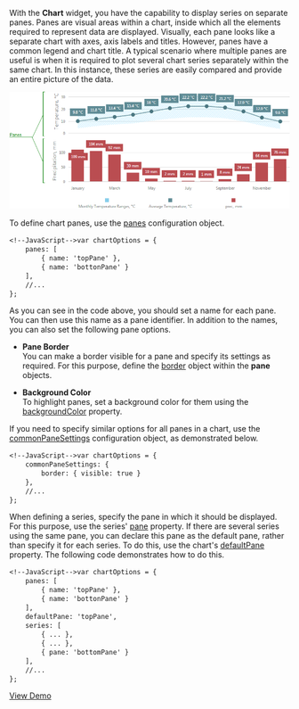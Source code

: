 With the **Chart** widget, you have the capability to display series on separate panes. Panes are visual areas within a chart, inside which all the elements required to represent data are displayed. Visually, each pane looks like a separate chart with axes, axis labels and titles. However, panes have a common legend and chart title. A typical scenario where multiple panes are useful is when it is required to plot several chart series separately within the same chart. In this instance, these series are easily compared and provide an entire picture of the data.

![Series](/images/ChartJS/Panes.png)

To define chart panes, use the [panes](/api-reference/20%20Data%20Visualization%20Widgets/dxChart/1%20Configuration/panes '/Documentation/ApiReference/Data_Visualization_Widgets/dxChart/Configuration/panes/') configuration object.

	<!--JavaScript-->var chartOptions = {
		panes: [
			{ name: 'topPane' },
			{ name: 'bottonPane' }
		],
		//...
	};

As you can see in the code above, you should set a name for each pane. You can then use this name as a pane identifier. In addition to the names, you can also set the following pane options.

* **Pane Border**		
You can make a border visible for a pane and specify its settings as required. For this purpose, define the [border](/api-reference/20%20Data%20Visualization%20Widgets/dxChart/1%20Configuration/commonPaneSettings/border '/Documentation/ApiReference/Data_Visualization_Widgets/dxChart/Configuration/panes/border/') object within the **pane** objects.

* **Background Color**		
To highlight panes, set a background color for them using the [backgroundColor](/api-reference/20%20Data%20Visualization%20Widgets/dxChart/1%20Configuration/commonPaneSettings/backgroundColor.md '/Documentation/ApiReference/Data_Visualization_Widgets/dxChart/Configuration/panes/#backgroundColor') property.

If you need to specify similar options for all panes in a chart, use the [commonPaneSettings](/api-reference/20%20Data%20Visualization%20Widgets/dxChart/1%20Configuration/commonPaneSettings '/Documentation/ApiReference/Data_Visualization_Widgets/dxChart/Configuration/commonPaneSettings/') configuration object, as demonstrated below.

	<!--JavaScript-->var chartOptions = {
		commonPaneSettings: {
			border: { visible: true }
		},
		//...
	};

When defining a series, specify the pane in which it should be displayed. For this purpose, use the series' [pane](/api-reference/20%20Data%20Visualization%20Widgets/dxChart/5%20Series%20Types/CommonSeries/pane.md '/Documentation/ApiReference/Data_Visualization_Widgets/dxChart/Configuration/series/#pane') property. If there are several series using the same pane, you can declare this pane as the default pane, rather than specify it for each series. To do this, use the chart's [defaultPane](/api-reference/20%20Data%20Visualization%20Widgets/dxChart/1%20Configuration/defaultPane.md '/Documentation/ApiReference/Data_Visualization_Widgets/dxChart/Configuration/#defaultPane') property. The following code demonstrates how to do this.

	<!--JavaScript-->var chartOptions = {
		panes: [
			{ name: 'topPane' },
			{ name: 'bottonPane' }
		],
		defaultPane: 'topPane',
		series: [
			{ ... },
			{ ... },
			{ pane: 'bottomPane' }
		],
		//...
	};

<a href="http://js.devexpress.com/Demos/WidgetsGallery/#demo/chartschartsadvancedfeaturesmultipanes/" class="button orange small fix-width-155" style="margin-right: 20px;" target="_blank">View Demo</a>